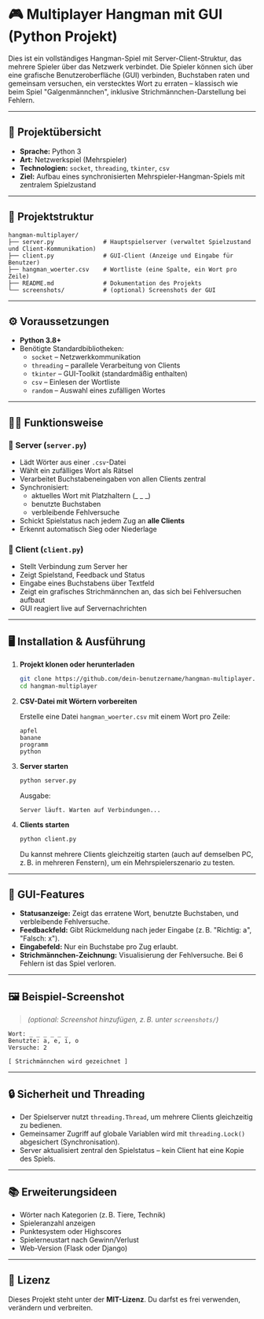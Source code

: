 

# 🎮 Multiplayer Hangman mit GUI (Python Projekt)

Dies ist ein vollständiges Hangman-Spiel mit Server-Client-Struktur, das mehrere Spieler über das Netzwerk verbindet. Die Spieler können sich über eine grafische Benutzeroberfläche (GUI) verbinden, Buchstaben raten und gemeinsam versuchen, ein verstecktes Wort zu erraten – klassisch wie beim Spiel "Galgenmännchen", inklusive Strichmännchen-Darstellung bei Fehlern.

---

## 📌 Projektübersicht

- **Sprache:** Python 3
- **Art:** Netzwerkspiel (Mehrspieler)
- **Technologien:** `socket`, `threading`, `tkinter`, `csv`
- **Ziel:** Aufbau eines synchronisierten Mehrspieler-Hangman-Spiels mit zentralem Spielzustand

---

## 📁 Projektstruktur

```
hangman-multiplayer/
├── server.py              # Hauptspielserver (verwaltet Spielzustand und Client-Kommunikation)
├── client.py              # GUI-Client (Anzeige und Eingabe für Benutzer)
├── hangman_woerter.csv    # Wortliste (eine Spalte, ein Wort pro Zeile)
├── README.md              # Dokumentation des Projekts
└── screenshots/           # (optional) Screenshots der GUI
```

---

## ⚙️ Voraussetzungen

- **Python 3.8+**
- Benötigte Standardbibliotheken:
  - `socket` – Netzwerkkommunikation
  - `threading` – parallele Verarbeitung von Clients
  - `tkinter` – GUI-Toolkit (standardmäßig enthalten)
  - `csv` – Einlesen der Wortliste
  - `random` – Auswahl eines zufälligen Wortes

---

## 🧑‍🏫 Funktionsweise

### 🔹 Server (`server.py`)
- Lädt Wörter aus einer `.csv`-Datei
- Wählt ein zufälliges Wort als Rätsel
- Verarbeitet Buchstabeneingaben von allen Clients zentral
- Synchronisiert:
  - aktuelles Wort mit Platzhaltern (_ _ _)
  - benutzte Buchstaben
  - verbleibende Fehlversuche
- Schickt Spielstatus nach jedem Zug an **alle Clients**
- Erkennt automatisch Sieg oder Niederlage

### 🔹 Client (`client.py`)
- Stellt Verbindung zum Server her
- Zeigt Spielstand, Feedback und Status
- Eingabe eines Buchstabens über Textfeld
- Zeigt ein grafisches Strichmännchen an, das sich bei Fehlversuchen aufbaut
- GUI reagiert live auf Servernachrichten

---

## 🖥️ Installation & Ausführung

1. **Projekt klonen oder herunterladen**

   ```bash
   git clone https://github.com/dein-benutzername/hangman-multiplayer.git
   cd hangman-multiplayer
   ```

2. **CSV-Datei mit Wörtern vorbereiten**

   Erstelle eine Datei `hangman_woerter.csv` mit einem Wort pro Zeile:

   ```csv
   apfel
   banane
   programm
   python
   ```

3. **Server starten**

   ```bash
   python server.py
   ```

   Ausgabe:
   ```
   Server läuft. Warten auf Verbindungen...
   ```

4. **Clients starten**

   ```bash
   python client.py
   ```

   Du kannst mehrere Clients gleichzeitig starten (auch auf demselben PC, z. B. in mehreren Fenstern), um ein Mehrspielerszenario zu testen.

---

## 🎨 GUI-Features

- **Statusanzeige:** Zeigt das erratene Wort, benutzte Buchstaben, und verbleibende Fehlversuche.
- **Feedbackfeld:** Gibt Rückmeldung nach jeder Eingabe (z. B. "Richtig: a", "Falsch: x").
- **Eingabefeld:** Nur ein Buchstabe pro Zug erlaubt.
- **Strichmännchen-Zeichnung:** Visualisierung der Fehlversuche. Bei 6 Fehlern ist das Spiel verloren.

---

## 🖼️ Beispiel-Screenshot

> *(optional: Screenshot hinzufügen, z. B. unter `screenshots/`)*

```text
Wort: _ _ _ _ _ _
Benutzte: a, e, i, o
Versuche: 2

[ Strichmännchen wird gezeichnet ]
```

---

## 🔒 Sicherheit und Threading

- Der Spielserver nutzt `threading.Thread`, um mehrere Clients gleichzeitig zu bedienen.
- Gemeinsamer Zugriff auf globale Variablen wird mit `threading.Lock()` abgesichert (Synchronisation).
- Server aktualisiert zentral den Spielstatus – kein Client hat eine Kopie des Spiels.

---

## 📚 Erweiterungsideen

- Wörter nach Kategorien (z. B. Tiere, Technik)
- Spieleranzahl anzeigen
- Punktesystem oder Highscores
- Spielerneustart nach Gewinn/Verlust
- Web-Version (Flask oder Django)

---

## 📄 Lizenz

Dieses Projekt steht unter der **MIT-Lizenz**. Du darfst es frei verwenden, verändern und verbreiten.
